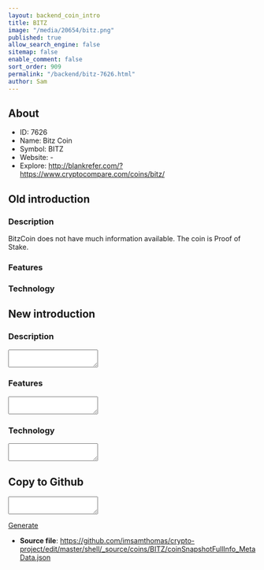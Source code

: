 ```yaml
---
layout: backend_coin_intro
title: BITZ
image: "/media/20654/bitz.png"
published: true
allow_search_engine: false
sitemap: false
enable_comment: false
sort_order: 909
permalink: "/backend/bitz-7626.html"
author: Sam
---
```


## About

- ID: 7626
- Name: Bitz Coin
- Symbol: BITZ
- Website: -
- Explore: http://blankrefer.com/?https://www.cryptocompare.com/coins/bitz/


## Old introduction

### Description

<p>BitzCoin does not have much information available. The coin is Proof of Stake.</p>

### Features


### Technology




## New introduction


### Description
<textarea id="meta_description" name="description"></textarea>

### Features
<textarea id="meta_features" name="features"></textarea>

### Technology
<textarea id="meta_technology" name="technology"></textarea>


## Copy to Github

<textarea id="coinsnapshotfullinfo_metadata"></textarea>

<a href="#gen" onclick="generateMetaDatJson()">Generate</a>

- **Source file**: <a href="https://github.com/imsamthomas/crypto-project/edit/master/shell/_source/coins/BITZ/coinSnapshotFullInfo_MetaData.json">https://github.com/imsamthomas/crypto-project/edit/master/shell/_source/coins/BITZ/coinSnapshotFullInfo_MetaData.json</a>

